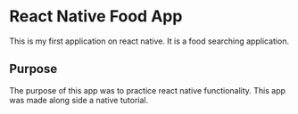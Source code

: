 # React Native Food App
This is my first application on react native. It is a food searching application.

## Purpose
The purpose of this app was to practice react native functionality.
This app was made along side a native tutorial.

